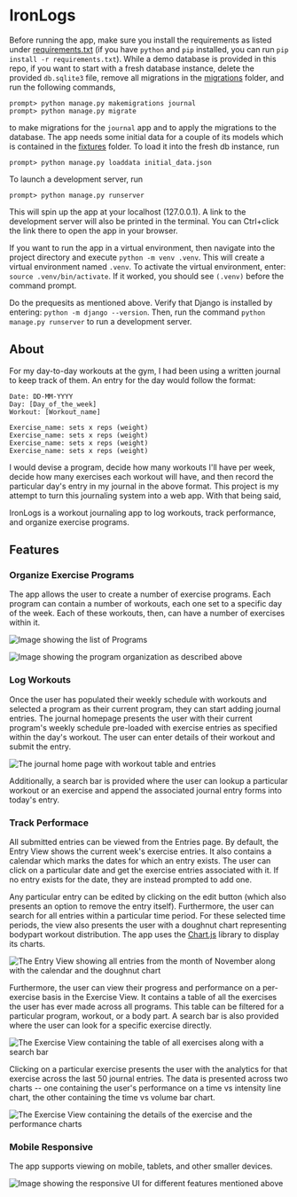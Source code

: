 # IronLogs
Before running the app, make sure you install the requirements as listed under [requirements.txt](./requirements.txt) (if you have `python` and `pip` installed, you can run `pip install -r requirements.txt`). While a demo database is provided in this repo, if you want to start with  a fresh database instance, delete the provided `db.sqlite3` file, remove all migrations in the [migrations](./journal/migrations/) folder, and run the following commands,

```shell
prompt> python manage.py makemigrations journal
prompt> python manage.py migrate
```

to make migrations for the `journal` app and to apply the migrations to the database. The app needs some initial data for a couple of its models which is contained in the [fixtures](./journal/fixtures/) folder. To load it into the fresh db instance, run

```shell
prompt> python manage.py loaddata initial_data.json
```

To launch a development server, run
```shell
prompt> python manage.py runserver
```

This will spin up the app at your localhost (127.0.0.1). A link to the development server will also be printed in the terminal. You can Ctrl+click the link there to open the app in your browser.

If you want to run the app in a virtual environment, then navigate into the project directory and execute `python -m venv .venv`. This will create a virtual environment named `.venv`. To activate the virtual environment, enter: `source .venv/bin/activate`. If it worked, you should see `(.venv)` before the command prompt.

Do the prequesits as mentioned above. Verify that Django is installed by entering: `python -m django --version`. Then, run the command `python manage.py runserver` to run a development server.

## About

For my day-to-day workouts at the gym, I had been using a written journal to keep track of them. An entry for the day would follow the format:
```
Date: DD-MM-YYYY
Day: [Day_of_the_week]
Workout: [Workout_name]

Exercise_name: sets x reps (weight)
Exercise_name: sets x reps (weight)
Exercise_name: sets x reps (weight)
Exercise_name: sets x reps (weight)
```

I would devise a program, decide how many workouts I'll have per week, decide how many exercises each workout will have, and then record the particular day's entry in my journal in the above format. This project is my attempt to turn this journaling system into a web app. With that being said,

IronLogs is a workout journaling app to log workouts, track performance, and organize exercise programs. 

## Features

### Organize Exercise Programs

The app allows the user to create a number of exercise programs. Each program can contain a number of workouts, each one set to a specific day of the week. Each of these workouts, then, can have a number of exercises within it.

![Image showing the list of Programs](./docimages/program-1.png)

![Image showing the program organization as described above](./docimages/program.png)

### Log Workouts

Once the user has populated their weekly schedule with workouts and selected a program as their current program, they can start adding journal entries. The journal homepage presents the user with their current program's weekly schedule pre-loaded with exercise entries as specified within the day's workout. The user can enter details of their workout and submit the entry.

![The journal home page with workout table and entries](./docimages/journal-home.png)

Additionally, a search bar is provided where the user can lookup a particular workout or an exercise and append the associated journal entry forms into today's entry.

### Track Performace

All submitted entries can be viewed from the Entries page. By default, the Entry View shows the current week's exercise entries. It also contains a calendar which marks the dates for which an entry exists. The user can click on a particular date and get the exercise entries associated with it. If no entry exists for the date, they are instead prompted to add one.

Any particular entry can be edited by clicking on the edit button (which also presents an option to remove the entry itself). Furthermore, the user can search for all entries within a particular time period. For these selected time periods, the view also presents the user with a doughnut chart representing bodypart workout distribution. The app uses the [Chart.js](https://www.chartjs.org/) library to display its charts.

![The Entry View showing all entries from the month of November along with the calendar and the doughnut chart](./docimages/entry-view.png)

Furthermore, the user can view their progress and performance on a per-exercise basis in the Exercise View. It contains a table of all the exercises the user has ever made across all programs. This table can be filtered for a particular program, workout, or a body part. A search bar is also provided where the user can look for a specific exercise directly.

![The Exercise View containing the table of all exercises along with a search bar](./docimages/exercise-1.png)

Clicking on a particular exercise presents the user with the analytics for that exercise across the last 50 journal entries. The data is presented across two charts -- one containing the user's performance on a time vs intensity line chart, the other containing the time vs volume bar chart.

![The Exercise View containing the details of the exercise and the performance charts](./docimages/exercise-2.png)

### Mobile Responsive

The app supports viewing on mobile, tablets, and other smaller devices.

![Image showing the responsive UI for different features mentioned above](./docimages/responsive.png)
